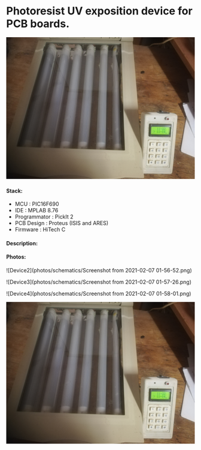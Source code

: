 # Photoresist UV exposition device for PCB boards.

![Device1](photos/device/IMG_20210206_222038.jpg) <!-- .element height="10%" width="10%" -->


#### Stack:

- MCU           : PIC16F690 
- IDE           : MPLAB 8.76
- Programmator  : PickIt 2
- PCB Design    : Proteus (ISIS and ARES) 
- Firmware      : HiTech C

#### Description:


#### Photos:


![Device2](photos/schematics/Screenshot from 2021-02-07 01-56-52.png) <!-- .element height="10%" width="10%" -->


![Device3](photos/schematics/Screenshot from 2021-02-07 01-57-26.png) <!-- .element height="10%" width="10%" -->


![Device4](photos/schematics/Screenshot from 2021-02-07 01-58-01.png) <!-- .element height="10%" width="10%" -->


![Device5](photos/device/IMG_20210206_222038.jpg) <!-- .element height="10%" width="10%" -->
